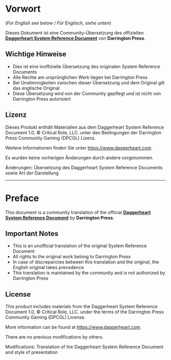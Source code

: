# Vorwort

(*For English see below* / *Für Englisch, siehe unten*)


Dieses Dokument ist eine Community-Übersetzung des offiziellen [**Daggerheart System Reference Document**](https://www.daggerheart.com/srd/) von **Darrington Press**.



## Wichtige Hinweise

-   Dies ist eine inoffizielle Übersetzung des originalen System Reference Documents
-   Alle Rechte am ursprünglichen Werk liegen bei Darrington Press
-   Bei Unstimmigkeiten zwischen dieser Übersetzung und dem Original gilt das englische Original
-   Diese Übersetzung wird von der Community gepflegt und ist nicht von Darrington Press autorisiert


## Lizenz

Dieses Produkt enthält Materialien aus dem Daggerheart System Reference Document 1.0, © Critical Role, LLC. unter den Bedingungen der Darrington Press Community Gaming (DPCGL) Lizenz.

Weitere Informationen finden Sie unter https://www.daggerheart.com.

Es wurden keine vorherigen Änderungen durch andere vorgenommen.

Änderungen: Übersetzung des Daggerheart System Reference Documents sowie Art der Darstellung

---

# Preface

This document is a community translation of the official [**Daggerheart System Reference Document**](https://www.daggerheart.com/srd/) by **Darrington Press**.

## Important Notes

- This is an unofficial translation of the original System Reference Document
- All rights to the original work belong to Darrington Press
- In case of discrepancies between this translation and the original, the English original takes precedence
- This translation is maintained by the community and is not authorized by Darrington Press

## License

This product includes materials from the Daggerheart System Reference Document 1.0, © Critical Role, LLC. under the terms of the Darrington Press Community Gaming (DPCGL) License.

More information can be found at https://www.daggerheart.com.

There are no previous modifications by others.

Modifications: Translation of the Daggerheart System Reference Document and style of presentation

